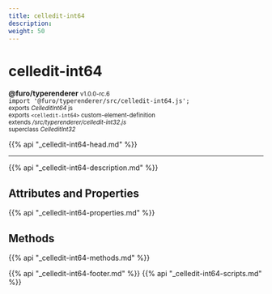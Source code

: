 ```yaml
---
title: celledit-int64
description: 
weight: 50
---
```


# celledit-int64
**@furo/typerenderer** <small>v1.0.0-rc.6</small>
<br>`import '@furo/typerenderer/src/celledit-int64.js';`<small>
<br>exports *CelleditInt64* js
<br>exports `<celledit-int64>` custom-element-definition
<br>extends */src/typerenderer/celledit-int32.js*
<br>superclass *CelleditInt32*</small>

{{% api "_celledit-int64-head.md" %}}

****



{{% api "_celledit-int64-description.md" %}}


## Attributes and Properties
{{% api "_celledit-int64-properties.md" %}}



## Methods
{{% api "_celledit-int64-methods.md" %}}





{{% api "_celledit-int64-footer.md" %}}
{{% api "_celledit-int64-scripts.md" %}}
